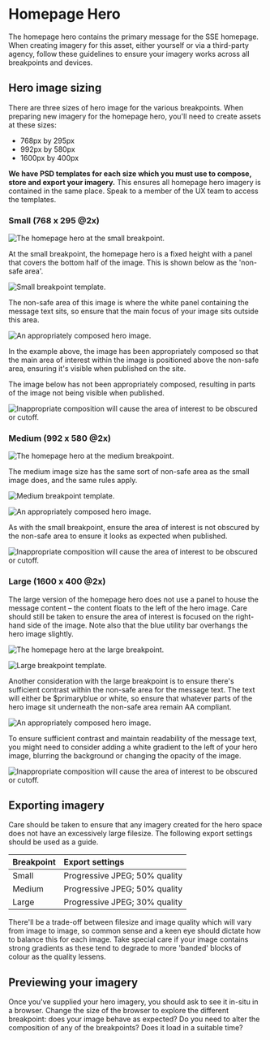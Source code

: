 # Homepage Hero

The homepage hero contains the primary message for the SSE homepage. When creating imagery for this asset, either yourself or via a third-party agency, follow these guidelines to ensure your imagery works across all breakpoints and devices.

## Hero image sizing

There are three sizes of hero image for the various breakpoints. When preparing new imagery for the homepage hero, you'll need to create assets at these sizes:

* 768px by 295px
* 992px by 580px
* 1600px by 400px

**We have PSD templates for each size which you must use to compose, store and export your imagery.** This ensures all homepage hero imagery is contained in the same place. Speak to a member of the UX team to access the templates.

### Small \(768 x 295 @2x\)

![The homepage hero at the small breakpoint.](../../../.gitbook/assets/homepage-hero-header-small.jpg)

At the small breakpoint, the homepage hero is a fixed height with a panel that covers the bottom half of the image. This is shown below as the 'non-safe area'.

![Small breakpoint template.](../../../.gitbook/assets/homepage-hero-small-spec.png)

The non-safe area of this image is where the white panel containing the message  text sits, so ensure that the main focus of your image sits outside this area.

![An appropriately composed hero image.](../../../.gitbook/assets/homepage-hero-small-ok.jpg)

In the example above, the image has been appropriately composed so that the main area of interest within the image is positioned above the non-safe area, ensuring it's visible when published on the site. 

The image below has not been appropriately composed, resulting in parts of the image not being visible when published.

![Inappropriate composition will cause the area of interest to be obscured or cutoff.](../../../.gitbook/assets/homepage-hero-small-not-ok.jpg)

### Medium \(992 x 580 @2x\)

![The homepage hero at the medium breakpoint.](../../../.gitbook/assets/homepage-hero-header-medium.jpg)

The medium image size has the same sort of non-safe area as the small image does, and the same rules apply.

![Medium breakpoint template.](../../../.gitbook/assets/homepage-hero-medium-spec.png)



![An appropriately composed hero image.](../../../.gitbook/assets/homepage-hero-medium-ok.jpg)

As with the small breakpoint, ensure the area of interest is not obscured by the non-safe area to ensure it looks as expected when published.

![Inappropriate composition will cause the area of interest to be obscured or cutoff.](../../../.gitbook/assets/homepage-hero-medium-not-ok%20%281%29.jpg)

### Large \(1600 x 400 @2x\)

The large version of the homepage hero does not use a panel to house the message content – the content floats to the left of the hero image. Care should still be taken to ensure the area of interest is focused on the right-hand side of the image. Note also that the blue utility bar overhangs the hero image slightly.

![The homepage hero at the large breakpoint.](../../../.gitbook/assets/homepage-hero-header-large.jpg)

![Large breakpoint template.](../../../.gitbook/assets/homepage-hero-large-spec.png)

Another consideration with the large breakpoint is to ensure there's sufficient contrast within the non-safe area for the message text. The text will either be $primaryblue or white, so ensure that whatever parts of the hero image sit underneath the non-safe area remain AA compliant.

![An appropriately composed hero image.](../../../.gitbook/assets/homepage-hero-large-ok.jpg)

To ensure sufficient contrast and maintain readability of the message text, you might need to consider adding a white gradient to the left of your hero image, blurring the background or changing the opacity of the image.

![Inappropriate composition will cause the area of interest to be obscured or cutoff.](../../../.gitbook/assets/homepage-hero-large-not-ok.jpg)

## Exporting imagery

Care should be taken to ensure that any imagery created for the hero space does not have an excessively large filesize. The following export settings should be used as a guide.

| Breakpoint | Export settings |
| :--- | :--- |
| Small | Progressive JPEG; 50% quality |
| Medium | Progressive JPEG; 50% quality |
| Large | Progressive JPEG; 30% quality |

There'll be a trade-off between filesize and image quality which will vary from image to image, so common sense and a keen eye should dictate how to balance this for each image. Take special care if your image contains strong gradients as these tend to degrade to more 'banded' blocks of colour as the quality lessens.

## Previewing your imagery

Once you've supplied your hero imagery, you should ask to see it in-situ in a browser. Change the size of the browser to explore the different breakpoint: does your image behave as expected? Do you need to alter the composition of any of the breakpoints? Does it load in a suitable time? 

